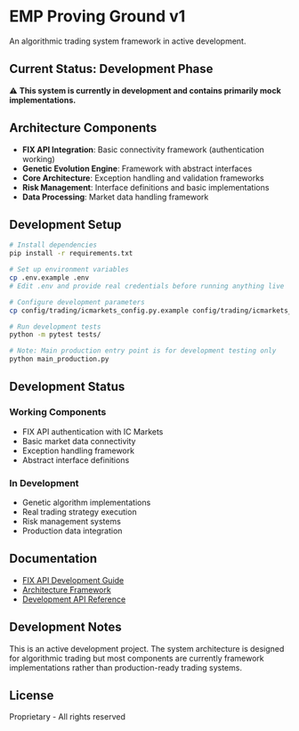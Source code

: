 # EMP Proving Ground v1

An algorithmic trading system framework in active development.

## Current Status: Development Phase

⚠️ **This system is currently in development and contains primarily mock implementations.**

## Architecture Components

- **FIX API Integration**: Basic connectivity framework (authentication working)
- **Genetic Evolution Engine**: Framework with abstract interfaces
- **Core Architecture**: Exception handling and validation frameworks
- **Risk Management**: Interface definitions and basic implementations
- **Data Processing**: Market data handling framework

## Development Setup

```bash
# Install dependencies
pip install -r requirements.txt

# Set up environment variables
cp .env.example .env
# Edit .env and provide real credentials before running anything live

# Configure development parameters
cp config/trading/icmarkets_config.py.example config/trading/icmarkets_config.py

# Run development tests
python -m pytest tests/

# Note: Main production entry point is for development testing only
python main_production.py
```

## Development Status

### Working Components
- FIX API authentication with IC Markets
- Basic market data connectivity
- Exception handling framework
- Abstract interface definitions

### In Development
- Genetic algorithm implementations
- Real trading strategy execution
- Risk management systems
- Production data integration

## Documentation

- [FIX API Development Guide](docs/fix_api/FIX_API_MASTER_GUIDE.md)
- [Architecture Framework](docs/architecture/)
- [Development API Reference](docs/api/)

## Development Notes

This is an active development project. The system architecture is designed for algorithmic trading but most components are currently framework implementations rather than production-ready trading systems.

## License

Proprietary - All rights reserved
